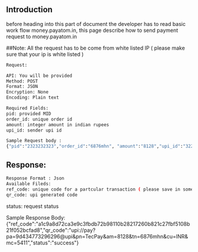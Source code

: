 ## Introduction
before heading into this part of document the developer has to read basic work flow money.payatom.in, this page describe how to send payment request to money.payatom.in

##Note:
All the request has to be come from white listed IP ( please make sure that your ip is white listed )


```sh
Request:

API: You will be provided
Method: POST
Format: JSON
Encryption: None
Encoding: Plain text
```
```sh
Required Fields:
pid: provided MID
order_id: unique order id 
amount: integer amount in indian rupees
upi_id: sender upi id
```
```sh
Sample Request body :
{"pid":"2323232323","order_id":"6876mhn", "amount":"8128","upi_id":"3223mdsds@upi"}
```

## Response:

```sh
Response Format : Json
Available Fileds:
ref_code: unique code for a partcular transaction ( please save in somewhere its needed for future refernce )
qr_code: upi generated code
```
status: request status

Sample Response Body:
{"ref_code":"a1c9a8d72ca3e9c3fbdb72b98110b28217260b821c27fbf5108b21f052bcfad8","qr_code":"upi:\/\/pay?pa=9d434773296296@upi&pn=TecPay&am=8128&tn=6876mhn&cu=INR&mc=5411","status":"success"}
